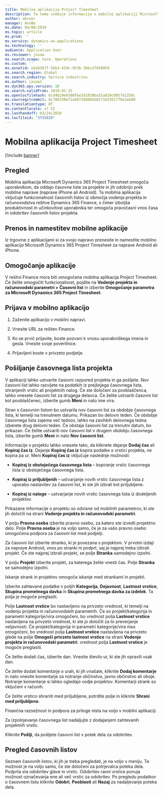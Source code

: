 ```yaml
---
title: Mobilna aplikacija Project Timesheet
description: Ta tema vsebuje informacije o mobilni aplikaciji Microsoft Dynamics 365 Project Timesheet. Mobilna aplikacija Project Timesheet omogoča uporabnikom, da oddajo časovne liste za projekte in jih odobrijo prek mobilne naprave.
author: abruer
manager: AnnBe
ms.date: 04/08/2019
ms.topic: article
ms.prod: ''
ms.service: dynamics-ax-applications
ms.technology: ''
audience: Application User
ms.reviewer: josaw
ms.search.scope: Core, Operations
ms.custom: ''
ms.assetid: e2eb387f-5bb3-419c-953b-3bbc2f050059
ms.search.region: Global
ms.search.industry: Service industries
ms.author: josaw1
ms.dyn365.ops.version: 10
ms.search.validFrom: 2019-01-15
ms.openlocfilehash: 6cd4629e9380fbe3d1839ba31a819c9057d1258c
ms.sourcegitcommit: 8c786230ef2a497280885b827162561776e2eb00
ms.translationtype: HT
ms.contentlocale: sl-SI
ms.lasthandoff: 03/24/2020
ms.locfileid: "3755820"
---
```

# <a name="project-timesheet-mobile-application"></a>Mobilna aplikacija Project Timesheet

[!include [banner](../includes/banner.md)]

## <a name="overview"></a>Pregled

Mobilna aplikacija Microsoft Dynamics 365 Project Timesheet omogoča uporabnikom, da oddajo časovne liste za projekte in jih odobrijo prek mobilne naprave (naprave iPhone ali Android). Ta mobilna aplikacija vključuje funkcionalnost časovnih listov iz območja vodenja projekta in računovodstva rešitve Dynamics 365 Finance, s čimer izboljša produktivnost in učinkovitost uporabnika ter omogoča pravočasni vnos časa in odobritev časovnih listov projekta.

## <a name="download-and-install-the-mobile-app"></a>Prenos in namestitev mobilne aplikacije

Iz trgovine z aplikacijami si za svojo napravo prenesite in namestite mobilno aplikacijo Microsoft Dynamics 365 Project Timesheet za naprave Android ali iPhone.

## <a name="enable-the-app"></a>Omogočanje aplikacije 

V rešitvi Finance mora biti omogočena mobilna aplikacija Project Timesheet. Če želite omogočiti funkcionalnost, pojdite na **Vodenje projekta in računovodski parametri \> Časovni list** in izberite **Omogočanje parametra za Microsoft Dynamics 365 Project Timesheet**.

## <a name="sign-in-to-the-app"></a>Prijava v mobilno aplikacijo

1.  Zaženite aplikacijo v mobilni napravi.

2.  Vnesite URL za rešitev Finance.

3.  Ko se prvič prijavite, boste pozvani k vnosu uporabniškega imena in gesla. Vnesite svoje poverilnice.

4.  Prijavljeni boste v privzeto podjetje.

## <a name="submit-a-project-timesheet"></a>Pošiljanje časovnega lista projekta

V aplikaciji lahko ustvarite časovni razpored projekta in ga pošljete. Nov časovni list lahko razvijete na podatkih iz prejšnjega časovnega lista, shranjenih vrstic ali projektnih nalog. Če ste določeni za pooblaščenca, lahko vnesete časovni list za drugega delavca. Če želite ustvariti časovni list kot pooblaščenec, izberite gumb **Meni** in nato ime vira.

Stran s časovnim listom bo ustvarila nov časovni list za obdobje časovnega lista, ki temelji na trenutnem datumu. Prikazan bo delovni teden. Če obdobje časovnega lista zajema več tednov, lahko na zavihkih delovnega tedna izberete drug delovni teden.
Če obstaja časovni list za trenutni datum, bo prikazan. Če želite ustvariti nov časovni list v drugem obdobju časovnega lista, izberite gumb **Meni** in nato **Nov časovni list**.

Informacije o projektu lahko vnesete tako, da kliknete dejanje **Dodaj čas** ali **Kopiraj čas iz**. Dejanje **Kopiraj čas iz** kopira podatke o vrstici projekta, ne kopira pa ur. Meni **Kopiraj čas iz** vključuje naslednje možnosti:

- **Kopiraj iz obstoječega časovnega lista** – kopiranje vrstic časovnega lista iz obstoječega časovnega lista.

- **Kopiraj iz priljubljenih** – ustvarjanje novih vrstic časovnega lista z uporabo nastavitev za časovni list, ki ste jih izbrali kot priljubljene.

- **Kopiraj iz naloge** – ustvarjanje novih vrstic časovnega lista iz dodeljenih projektov.

Prikazane informacije o projektu so odvisne od mobilnih parametrov, ki ste jih določili na strani **Vodenje projekta in računovodski parametri**.

V polju **Pravna oseba** izberite pravno osebo, za katero ste izvedli projektno delo. Polje **Pravna oseba** je na voljo samo, če je za vašo pravno osebo omogočena podpora za časovni list med podjetji.

Za časovni list izberite stranko, ki je povezana s projektom. V prvotni izdaji za naprave Android, vnos po stranki ni podprt, saj je najprej treba izbrati projekt. Če ste najprej izbrali projekt, se polje **Stranka** samodejno izpolni.

V polju **Projekt** izberite projekt, za katerega želite vnesti čas. Polje **Stranka** se samodejno izpolni.

Iskanje strank in projektov omogoča iskanje med strankami in projekti.

Izberite zahtevane podatke v poljih **Kategorija**, **Dejavnost**, **Lastnost vrstice**, **Skupina prometnega davka** in **Skupina prometnega davka za izdelek**. Ta polja je mogoče preglasiti.

Polje **Lastnost vrstice** bo nastavljeno na privzeto vrednost, ki temelji na vodenju projekta in računovodskih parametrih. Če so projekt/kategorija in parametri kategorije/vira omogočeni, bo vrednost polja **Lastnost vrstice** nastavljena na privzeto vrednost, ki ste jo določili za to preverjanje veljavnosti. Če projekt/kategorija in parametri kategorije/vira niso omogočeni, bo vrednost polja **Lastnost vrstice** nastavljena na privzeto glede na polje **Omogoči privzeto lastnost vrstice** na strani **Vodenje projekta in računovodski parametri**. vrednost polja **Lastnost vrstice** je mogoče preglasiti.

Če želite dodati čas, izberite dan. Vnesite število ur, ki ste jih opravili vsak dan.

Če želite dodati komentarje o urah, ki jih vnašate, kliknite **Dodaj komentarje** in nato vnesite komentarje za notranje občinstvo, javno občinstvo ali oboje.
Notranje komentarje si lahko ogledajo vodje projektov. Komentarji strank so vključeni v računih.

Če želite vrstico shraniti med priljubljene, potrdite polje in kliknite **Shrani med priljubljene**.

Finančna razsežnost in podpora za priloge nista na voljo v mobilni aplikaciji.

Za izpolnjevanje časovnega list nadaljujte z dodajanjem zahtevanih projektnih vrstic.

Kliknite **Pošlji**, da pošljete časovni list v potek dela za odobritev.

## <a name="review-timesheets"></a>Pregled časovnih listov

Seznam časovnih listov, ki jih je treba pregledati, je na voljo v meniju. Ta možnost je na voljo samo, če ste določeni za potrjevalca poteka dela. Podprta sta odobritev glave in vrstic. Odobritev ravni vrstice ponuja možnost označevanja ene ali več vrstic za odobritev. Po pregledu podatkov o časovnem listu kliknite **Odobri**, **Pooblasti** ali **Nazaj** za nadaljevanje poteka dela.
